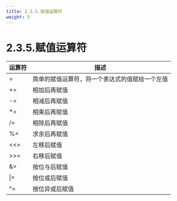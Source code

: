 ```yaml
---
title: 2.3.5.赋值运算符
weight: 5
---
```


# 2.3.5.赋值运算符

|  运算符   | 描述  |
|  ----  | ----  |
|=	|简单的赋值运算符，将一个表达式的值赋给一个左值
|+=	|相加后再赋值
|-=	|相减后再赋值
|*=	|相乘后再赋值
|/=	|相除后再赋值
|%=	|求余后再赋值
|<<=|	左移后赋值
|>>=|	右移后赋值
|&= |	按位与后赋值
|&#124;=|	按位或后赋值
|^=	|按位异或后赋值
